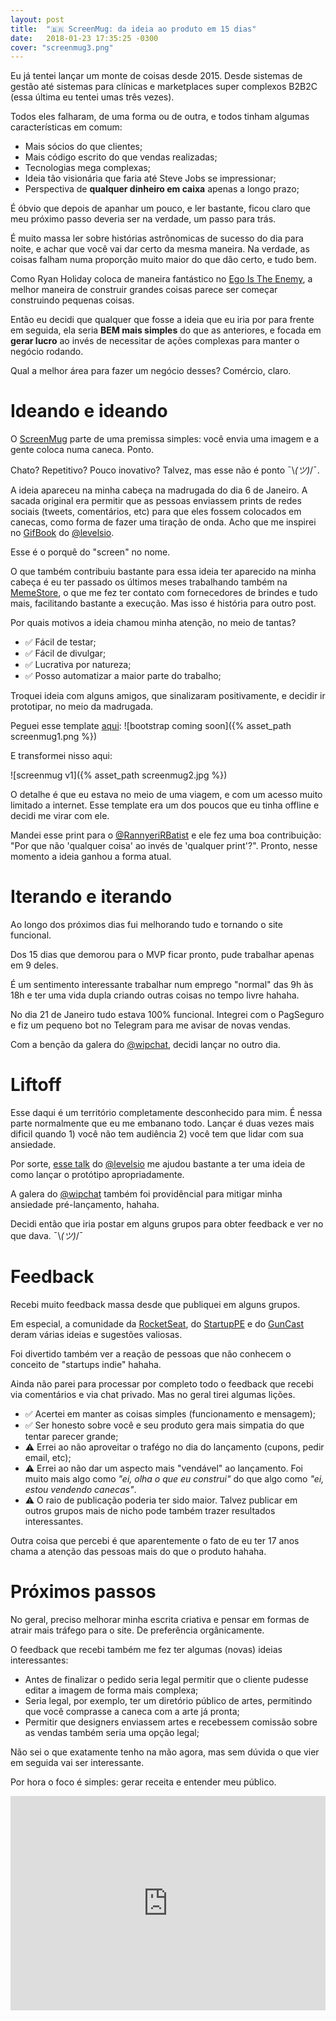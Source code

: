 ```yaml
---
layout: post
title:  "🇧🇷 ScreenMug: da ideia ao produto em 15 dias"
date:   2018-01-23 17:35:25 -0300
cover: "screenmug3.png"
---
```


Eu já tentei lançar um monte de coisas desde 2015. Desde sistemas de gestão até sistemas para clínicas e marketplaces super complexos B2B2C (essa última eu tentei umas três vezes).

Todos eles falharam, de uma forma ou de outra, e todos tinham algumas características em comum:
- Mais sócios do que clientes;
- Mais código escrito do que vendas realizadas;
- Tecnologias mega complexas;
- Ideia tão visionária que faria até Steve Jobs se impressionar;
- Perspectiva de **qualquer dinheiro em caixa** apenas a longo prazo;

É óbvio que depois de apanhar um pouco, e ler bastante, ficou claro que meu próximo passo deveria ser na verdade, um passo para trás.

É muito massa ler sobre histórias astrônomicas de sucesso do dia para noite, e achar que você vai dar certo da mesma maneira. Na verdade, as coisas falham numa proporção muito maior do que dão certo, e tudo bem.

Como Ryan Holiday coloca de maneira fantástico no [Ego Is The Enemy](https://www.amazon.com.br/Ego-Enemy-Master-Greatest-Opponent-ebook/dp/B01AWUTMB0/), a melhor maneira de construir grandes coisas parece ser começar construindo pequenas coisas.

Então eu decidi que qualquer que fosse a ideia que eu iria por para frente em seguida, ela seria **BEM mais simples** do que as anteriores, e focada em **gerar lucro** ao invés de necessitar de ações complexas para manter o negócio rodando.

Qual a melhor área para fazer um negócio desses? Comércio, claro.

# Ideando e ideando

O [ScreenMug](https://screenmug.store) parte de uma premissa simples: você envia uma imagem e a gente coloca numa caneca. Ponto.

Chato? Repetitivo? Pouco inovativo? Talvez, mas esse não é ponto ¯\\_(ツ)_/¯.

A ideia apareceu na minha cabeça na madrugada do dia 6 de Janeiro. A sacada original era permitir que as pessoas enviassem prints de redes sociais (tweets, comentários, etc) para que eles fossem colocados em canecas, como forma de fazer uma tiração de onda. Acho que me inspirei no [GifBook](https://gifbook.io/) do [@levelsio](https://twitter.com/levelsio).

Esse é o porquê do "screen" no nome.

O que também contribuiu bastante para essa ideia ter aparecido na minha cabeça é eu ter passado os últimos meses trabalhando também na [MemeStore](https://memestore.com.br), o que me fez ter contato com fornecedores de brindes e tudo mais, facilitando bastante a execução. Mas isso é história para outro post.

Por quais motivos a ideia chamou minha atenção, no meio de tantas?
- ✅ Fácil de testar;
- ✅ Fácil de divulgar;
- ✅ Lucrativa por natureza;
- ✅ Posso automatizar a maior parte do trabalho;

Troquei ideia com alguns amigos, que sinalizaram positivamente, e decidir ir prototipar, no meio da madrugada.

Peguei esse template [aqui](https://startbootstrap.com/template-overviews/coming-soon/):
![bootstrap coming soon]({% asset_path screenmug1.png %})

E transformei nisso aqui:

![screenmug v1]({% asset_path screenmug2.jpg %})

O detalhe é que eu estava no meio de uma viagem, e com um acesso muito limitado a internet. Esse template era um dos poucos que eu tinha offline e decidi me virar com ele.

Mandei esse print para o [@RannyeriRBatist](https://twitter.com/RannyeriRBatist) e ele fez uma boa contribuição: "Por que não 'qualquer coisa' ao invés de 'qualquer print'?". Pronto, nesse momento a ideia ganhou a forma atual.

# Iterando e iterando

Ao longo dos próximos dias fui melhorando tudo e tornando o site funcional.

Dos 15 dias que demorou para o MVP ficar pronto, pude trabalhar apenas em 9 deles.

É um sentimento interessante trabalhar num emprego "normal" das 9h às 18h e ter uma vida dupla criando outras coisas no tempo livre hahaha.

No dia 21 de Janeiro tudo estava 100% funcional. Integrei com o PagSeguro e fiz um pequeno bot no Telegram para me avisar de novas vendas.

Com a benção da galera do [@wipchat](https://wip.chat/), decidi lançar no outro dia.

# Liftoff

Esse daqui é um território completamente desconhecido para mim. É nessa parte normalmente que eu me embanano todo. Lançar é duas vezes mais dificil quando 1) você não tem audiência 2) você tem que lidar com sua ansiedade.

Por sorte, [esse talk](https://www.facebook.com/dojobali/videos/2059070471004913/) do [@levelsio](https://twitter.com/levelsio) me ajudou bastante a ter uma ideia de como lançar o protótipo apropriadamente.

A galera do [@wipchat](https://wip.chat/) também foi providêncial para mitigar minha ansiedade pré-lançamento, hahaha.

Decidi então que iria postar em alguns grupos para obter feedback e ver no que dava. ¯\\_(ツ)_/¯

# Feedback

Recebi muito feedback massa desde que publiquei em alguns grupos.

Em especial, a comunidade da [RocketSeat](http://rocketseat.com.br/), do [StartupPE](https://www.facebook.com/groups/startuppe/permalink/1865981923472245/) e do [GunCast](https://www.facebook.com/groups/guncast/permalink/1533007453420441/) deram várias ideias e sugestões valiosas.

Foi divertido também ver a reação de pessoas que não conhecem o conceito de "startups indie" hahaha.

Ainda não parei para processar por completo todo o feedback que recebi via comentários e via chat privado. Mas no geral tirei algumas lições.

- ✅ Acertei em manter as coisas simples (funcionamento e mensagem);
- ✅ Ser honesto sobre você e seu produto gera mais simpatia do que tentar parecer grande;
- ⚠️ Errei ao não aproveitar o trafégo no dia do lançamento (cupons, pedir email, etc);
- ⚠️ Errei ao não dar um aspecto mais "vendável" ao lançamento. Foi muito mais algo como *"ei, olha o que eu construi"* do que algo como *"ei, estou vendendo canecas"*.
- ⚠️ O raio de publicação poderia ter sido maior. Talvez publicar em outros grupos mais de nicho pode também trazer resultados interessantes.

Outra coisa que percebi é que aparentemente o fato de eu ter 17 anos chama a atenção das pessoas mais do que o produto hahaha.

# Próximos passos

No geral, preciso melhorar minha escrita criativa e pensar em formas de atrair mais tráfego para o site. De preferência orgânicamente.

O feedback que recebi também me fez ter algumas (novas) ideias interessantes:
- Antes de finalizar o pedido seria legal permitir que o cliente pudesse editar a imagem de forma mais complexa;
- Seria legal, por exemplo, ter um diretório público de artes, permitindo que você comprasse a caneca com a arte já pronta;
- Permitir que designers enviassem artes e recebessem comissão sobre as vendas também seria uma opção legal;

Não sei o que exatamente tenho na mão agora, mas sem dúvida o que vier em seguida vai ser interessante.

Por hora o foco é simples: gerar receita e entender meu público.

<div style="width:100%;height:0;padding-bottom:68%;position:relative;"><iframe src="https://giphy.com/embed/xTiTnm8AGoS75Cvyko" width="100%" height="100%" style="position:absolute" frameBorder="0" class="giphy-embed" allowFullScreen></iframe></div>
